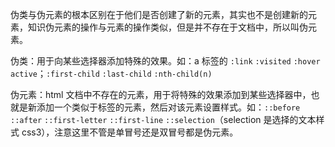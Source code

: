 伪类与伪元素的根本区别在于他们是否创建了新的元素，其实也不是创建新的元素，知识伪元素的操作与元素的操作类似，但是并不存在于文档中，所以叫伪元素。

伪类：用于向某些选择器添加特殊的效果。如：a 标签的 `:link` `:visited` `:hover` `active`；`:first-child` `:last-child` `:nth-child(n)`

伪元素：html 文档中不存在的元素，用于将特殊的效果添加到某些选择器中，也就是新添加一个类似于标签的元素，然后对该元素设置样式。如：`::before` `::after` `::first-letter` `::first-line` `::selection`（selection 是选择的文本样式 css3），注意这里不管是单冒号还是双冒号都是伪元素。


